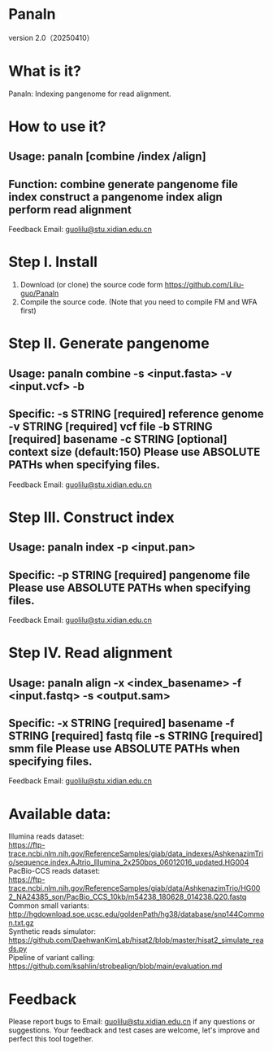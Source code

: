 # Panaln
version 2.0（20250410）

# What is it?
Panaln: Indexing pangenome for read alignment.

# How to use it?
Usage:   panaln [combine /index /align] <options>
--------------
Function: combine  generate pangenome file
	        index    construct a pangenome index
	        align    perform read alignment
--------------
Feedback Email: <guolilu@stu.xidian.edu.cn>

# Step I. Install
  1. Download (or clone) the source code form https://github.com/Lilu-guo/Panaln
  2. Compile the source code. (Note that you need to compile FM and WFA first)

# Step II. Generate pangenome
Usage: panaln combine -s <input.fasta> -v <input.vcf> -b <basename>
--------------
Specific:  -s STRING [required] reference genome
           -v STRING [required] vcf file
           -b STRING [required] basename
           -c STRING [optional] context size (default:150)
Please use ABSOLUTE PATHs when specifying files.
--------------
Feedback Email: <guolilu@stu.xidian.edu.cn>
     
# Step III. Construct index
Usage: panaln index -p <input.pan>
--------------
Specific:  -p STRING [required] pangenome file
Please use ABSOLUTE PATHs when specifying files.
--------------
Feedback Email: <guolilu@stu.xidian.edu.cn>
  
# Step IV. Read alignment
Usage: panaln align -x <index_basename> -f <input.fastq> -s <output.sam>
--------------
Specific:  -x STRING [required] basename
           -f STRING [required] fastq file
           -s STRING [required] smm file
Please use ABSOLUTE PATHs when specifying files.
--------------
Feedback Email: <guolilu@stu.xidian.edu.cn>
  
# Available data:
Illumina reads dataset:   
https://ftp-trace.ncbi.nlm.nih.gov/ReferenceSamples/giab/data_indexes/AshkenazimTrio/sequence.index.AJtrio_Illumina_2x250bps_06012016_updated.HG004   
PacBio-CCS reads dataset:   
https://ftp-trace.ncbi.nlm.nih.gov/ReferenceSamples/giab/data/AshkenazimTrio/HG002_NA24385_son/PacBio_CCS_10kb/m54238_180628_014238.Q20.fastq   
Common small variants:   
http://hgdownload.soe.ucsc.edu/goldenPath/hg38/database/snp144Common.txt.gz   
Synthetic reads simulator:   
https://github.com/DaehwanKimLab/hisat2/blob/master/hisat2_simulate_reads.py    
Pipeline of variant calling:   
https://github.com/ksahlin/strobealign/blob/main/evaluation.md   
   
# Feedback
Please report bugs to Email: guolilu@stu.xidian.edu.cn if any questions or suggestions. 
Your feedback and test cases are welcome, let's improve and perfect this tool together.